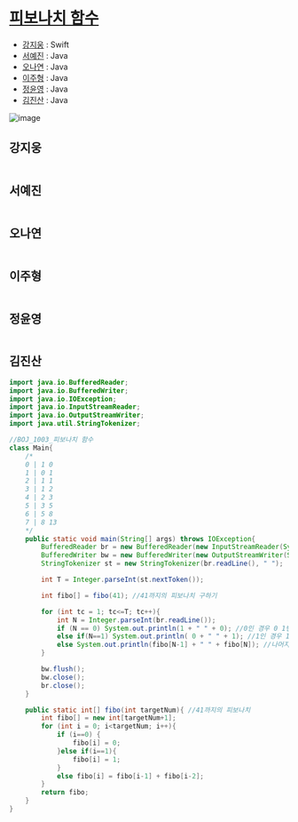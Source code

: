 # [피보나치 함수](https://www.acmicpc.net/problem/1003)

- [강지웅](#강지웅) : Swift
- [서예진](#서예진) : Java
- [오나연](#오나연) : Java
- [이주형](#이주형) : Java
- [정윤영](#정윤영) : Java
- [김진산](#김진산) : Java

![image](https://user-images.githubusercontent.com/39085743/175899724-85ad9dd0-77ee-4410-95cd-88429ae959f8.png)

## 강지웅
```swift

```
## 서예진
```java

```

## 오나연
```java

```

## 이주형
```java
```

## 정윤영
```java

```

## 김진산
```java
import java.io.BufferedReader;
import java.io.BufferedWriter;
import java.io.IOException;
import java.io.InputStreamReader;
import java.io.OutputStreamWriter;
import java.util.StringTokenizer;

//BOJ_1003_피보나치 함수
class Main{
    /*
    0 | 1 0
    1 | 0 1
    2 | 1 1
    3 | 1 2
    4 | 2 3
    5 | 3 5
    6 | 5 8
    7 | 8 13
    */
    public static void main(String[] args) throws IOException{
        BufferedReader br = new BufferedReader(new InputStreamReader(System.in));
        BufferedWriter bw = new BufferedWriter(new OutputStreamWriter(System.out));
        StringTokenizer st = new StringTokenizer(br.readLine(), " ");

        int T = Integer.parseInt(st.nextToken());

        int fibo[] = fibo(41); //41까지의 피보나치 구하기

        for (int tc = 1; tc<=T; tc++){
            int N = Integer.parseInt(br.readLine());
            if (N == 0) System.out.println(1 + " " + 0); //0인 경우 0 1번 출력
            else if(N==1) System.out.println( 0 + " " + 1); //1인 경우 1 한번 출력
            else System.out.println(fibo[N-1] + " " + fibo[N]); //나머지는 피보나치와 동일
        }

        bw.flush();
        bw.close();
        br.close();
    }

    public static int[] fibo(int targetNum){ //41까지의 피보나치
        int fibo[] = new int[targetNum+1];
        for (int i = 0; i<targetNum; i++){
            if (i==0) {
                fibo[i] = 0;
            }else if(i==1){
                fibo[i] = 1;
            }
            else fibo[i] = fibo[i-1] + fibo[i-2];
        }
        return fibo;
    }
}
```
